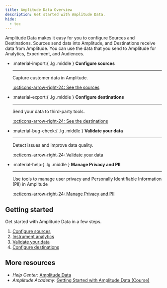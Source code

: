 ```yaml
---
title: Amplitude Data Overview
description: Get started with Amplitude Data.
hide:
  - toc
---
```


Amplitude Data makes it easy for you to configure Sources and Destinations. Sources send data into Amplitude, and Destinations receive data from Amplitude. You can use the data that you send to Amplitude for Analytics, Experiment, and Audiences. 

<div class="grid cards" markdown>

- :material-import:{ .lg .middle } __Configure sources__

    ---

    Capture customer data in Amplitude. 

    [:octicons-arrow-right-24: See the sources](../data/sources/)

- :material-export:{ .lg .middle } __Configure destinations__

    ---

    Send your data to third-party tools.

    [:octicons-arrow-right-24: See the destinations](../data/destinations/)
  
- :material-bug-check:{ .lg .middle } __Validate your data__

    ---

    Detect issues and improve data quality.

    [:octicons-arrow-right-24: Validate your data](../data/debugger)

- :material-help:{ .lg .middle } __Manage Privacy and PII__

    ---

    Use tools to manage user privacy and Personally Identifiable Information (PII) in Amplitude

    [:octicons-arrow-right-24: Manage Privacy and PII](../data/pii)

</div>

## Getting started

Get started with Amplitude Data in a few steps.

1. [Configure sources](../data/sources)
2. [Instrument analytics](../data/ampli)
3. [Validate your data](../data/debugger)
4. [Configure destinations](../data/destinations)

## More resources

- *Help Center*: [Amplitude Data](https://help.amplitude.com/hc/en-us/categories/5078631395227-Amplitude-Data-Beta-)
- *Amplitude Academy*: [Getting Started with Amplitude Data (Course)](https://academy.amplitude.com/getting-started-with-amplitude-data)
